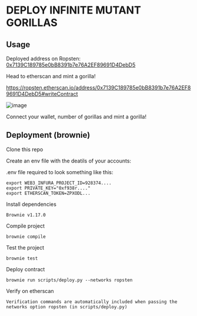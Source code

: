 # DEPLOY INFINITE MUTANT GORILLAS

## Usage

Deployed address on Ropsten: [0x7139C189785e0bB8391b7e76A2EF89691D4DebD5](https://ropsten.etherscan.io/address/0x7139C189785e0bB8391b7e76A2EF89691D4DebD5)

Head to etherscan and mint a gorilla!

https://ropsten.etherscan.io/address/0x7139C189785e0bB8391b7e76A2EF89691D4DebD5#writeContract

![image](https://user-images.githubusercontent.com/93621943/141387626-404ba46c-4f11-474c-b591-3b772fca23c4.png)

Connect your wallet, number of gorillas and mint a gorilla!

## Deployment (brownie)

Clone this repo

Create an env file with the deatils of your accounts:

.env file required to look something like this:

```
export WEB3_INFURA_PROJECT_ID=928374....
export PRIVATE_KEY="0xf938r...."
export ETHERSCAN_TOKEN=ZPXODL...
```

Install dependencies

```
Brownie v1.17.0
```
Compile project

```
brownie compile
```

Test the project
```
brownie test
```

Deploy contract

```
brownie run scripts/deploy.py --networks ropsten
```

Verify on etherscan

```
Verification commands are automatically included when passing the networks option ropsten (in scripts/deploy.py)
```
